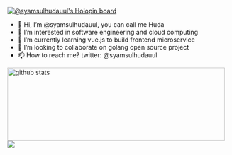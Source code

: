 [![@syamsulhudauul's Holopin board](https://holopin.io/api/user/board?user=syamsulhudauul)](https://holopin.io/@syamsulhudauul)

- 👋 Hi, I’m @syamsulhudauul, you can call me Huda
- 👀 I’m interested in software engineering and cloud computing
- 🌱 I’m currently learning vue.js to build frontend microservice
- 💞️ I’m looking to collaborate on golang open source project
- 📫 How to reach me? twitter: @syamsulhudauul

<p>
  <img align="left" width="490" height="165" src="https://github-readme-stats.vercel.app/api/?username=syamsulhudauul&show_icons=true&title_color=fffffff&icon_color=000000&text_color=000000" alt="github stats"/>
  <a href="https://github.com/masteruul/github-readme-stats">
    <img align="center" src="https://github-readme-stats.anuraghazra1.vercel.app/api/top-langs/?username=syamsulhudauul" />
  </a>
  <p>


<!---
masteruul/masteruul is a ✨ special ✨ repository because its `README.md` (this file) appears on your GitHub profile.
You can click the Preview link to take a look at your changes.
--->
